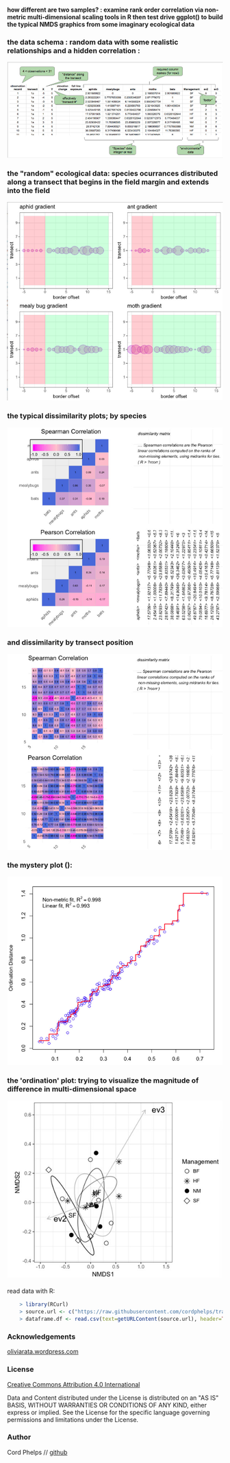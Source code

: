 



#### how different are two samples? : examine rank order correlation via non-metric multi-dimensional scaling tools in R then test drive ggplot() to build the typical NMDS graphics from some imaginary ecological data 

### the data schema : random data with some realistic relationships and a hidden correlation : 

[![screen shot](https://raw.githubusercontent.com/cordphelps/transect/master/images/hvbSchema.jpg)]()

### the "random" ecological data: species ocurrances distributed along a transect that begins in the field margin and extends into the field 

[![screen shot](https://raw.githubusercontent.com/cordphelps/transect/master/images/quad.jpg)]()

### the typical dissimilarity plots; by species 

[![screen shot](https://raw.githubusercontent.com/cordphelps/transect/master/images/dissimSpecies.jpg)]()

### and dissimilarity by transect position

[![screen shot](https://raw.githubusercontent.com/cordphelps/transect/master/images/dissimObs.jpg)]()

### the mystery plot ():  

[![screen shot](https://raw.githubusercontent.com/cordphelps/transect/master/images/stressPlot.jpg)]()

### the 'ordination' plot: trying to visualize the magnitude of difference in multi-dimensional space

[![screen shot](https://raw.githubusercontent.com/cordphelps/transect/master/images/ordination.jpg)]()

####
read data with R:

```R
	> library(RCurl)
	> source.url <- c("https://raw.githubusercontent.com/cordphelps/transect/master/data/hvb.csv")
	> dataframe.df <- read.csv(text=getURLContent(source.url), header=TRUE, row.names=1)
```

### Acknowledgements
[oliviarata.wordpress.com](https://oliviarata.wordpress.com/2014/04/17/ordinations-in-ggplot2/)

### License
[Creative Commons Attribution 4.0 International](https://creativecommons.org/licenses/by/4.0/)

Data and Content distributed under the License is distributed on an "AS IS" BASIS, WITHOUT WARRANTIES OR CONDITIONS OF ANY KIND, either express or implied. See the License for the specific language governing permissions and limitations under the License.


### Author
Cord Phelps // [github](http://cordphelps.github.io)








 





